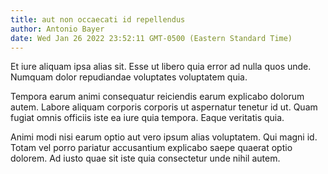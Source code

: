 ```yaml
---
title: aut non occaecati id repellendus
author: Antonio Bayer
date: Wed Jan 26 2022 23:52:11 GMT-0500 (Eastern Standard Time)
---
```

Et iure aliquam ipsa alias sit. Esse ut libero quia error ad nulla quos unde. Numquam dolor repudiandae voluptates voluptatem quia.

 Tempora earum animi consequatur reiciendis earum explicabo dolorum autem. Labore aliquam corporis corporis ut aspernatur tenetur id ut. Quam fugiat omnis officiis iste ea iure quia tempora. Eaque veritatis quia.

 Animi modi nisi earum optio aut vero ipsum alias voluptatem. Qui magni id. Totam vel porro pariatur accusantium explicabo saepe quaerat optio dolorem. Ad iusto quae sit iste quia consectetur unde nihil autem.